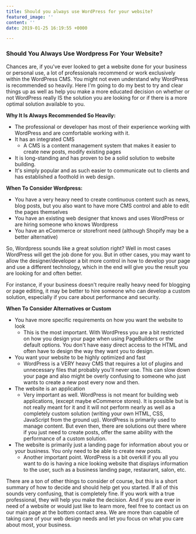 ```yaml
---
title: Should you always use WordPress for your website?
featured_image: ''
content: ''
date: 2019-01-25 16:19:55 +0000

---
```

### Should You Always Use Wordpress For Your Website?

Chances are, if you've ever looked to get a website done for your business or personal use, a lot of professionals recommend or work exclusively within the WordPress CMS. You might not even understand why WordPress is recommended so heavily. Here I'm going to do my best to try and clear things up as well as help you make a more educated decision on whether or not WordPress really IS the solution you are looking for or if there is a more optimal solution available to you.

**Why It Is Always Recommended So Heavily:**

* The professional or developer has most of their experience working with WordPress and are comfortable working with it.
* It has an integrated CMS
  * A CMS is a content management system that makes it easier to create new posts, modify existing pages
* It is long-standing and has proven to be a solid solution to website building.
* It's simply popular and as such easier to communicate out to clients and has established a foothold in web design.

**When To Consider Wordpress:**

* You have a very heavy need to create continuous content such as news, blog posts, but you also want to have more CMS control and able to edit the pages themselves
* You have an existing web designer that knows and uses WordPress or are hiring someone who knows Wordpress
* You have an eCommerce or storefront need (although Shopify may be a better alternative)

So, Wordpress sounds like a great solution right? Well in most cases WordPress will get the job done for you. But in other cases, you may want to allow the designer/developer a bit more control in how to develop your page and use a different technology, which in the end will give you the result you are looking for and often better.

For instance, if your business doesn't require really heavy need for blogging or page editing, it may be better to hire someone who can develop a custom solution, especially if you care about performance and security.

**When To Consider Alternatives or Custom**

* You have more specific requirements on how you want the website to look
  * This is the most important. With WordPress you are a bit restricted on how you design your page when using PageBuilders or the default options. You don't have easy direct access to the HTML and often have to design the way they want you to design.
* You want your website to be highly optimized and fast
  * WordPress is a VERY heavy CMS that requires a lot of plugins and unnecessary files that probably you'll never use. This can slow down your page and also might be overly confusing to someone who just wants to create a new post every now and then.
* The website is an application
  * Very important as well. WordPress is not meant for building web applications, (except maybe eCommerce stores). It is possible but is not really meant for it and it will not perform nearly as well as a completely custom solution (writing your own HTML, CSS, JavaScript from the ground up). WordPress is primarily used to manage content. But even then, there are solutions out there where if you just need to create posts, offer the same ability with the performance of a custom solution.
* The website is primarily just a landing page for information about you or your business. You only need to be able to create new posts.
  * Another important point. WordPress is a bit overkill if you all you want to do is having a nice looking website that displays information to the user, such as a business landing page, restaurant, salon, etc.

There are a ton of other things to consider of course, but this is a short summary of how to decide and should help get you started. If all of this sounds very confusing, that is completely fine. If you work with a true professional, they will help you make the decision. And if you are ever in need of a website or would just like to learn more, feel free to contact us on our main page at the bottom contact area. We are more than capable of taking care of your web design needs and let you focus on what you care about most, your business.